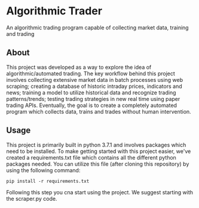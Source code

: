 # Algorithmic Trader
An algorithmic trading program capable of collecting market data, training and trading

## About
This project was developed as a way to explore the idea of algorithmic/automated trading. The key workflow behind this project involves collecting extensive market data in batch processes using web scraping; creating a database of historic intraday prices, indicators and news; training a model to utilize historical data and recognize trading patterns/trends; testing trading strategies in new real time using paper trading APIs. Eventually, the goal is to create a completely automated program which collects data, trains and trades without human intervention. 

## Usage
This project is primarily built in python 3.7.1 and involves packages which need to be installed. To make getting started with this project easier, we've created a requirements.txt file which contains all the different python packages needed. You can utilize this file (after cloning this repository) by using the following command:

```
pip install -r requirements.txt
```

Following this step you cna start using the project. We suggest starting with the scraper.py code.
